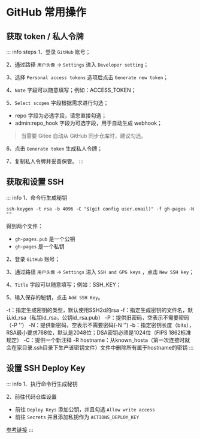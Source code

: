 # GitHub  常用操作

## 获取 token / 私人令牌
::: info steps
1、登录 `GitHub` 账号；

2、通过路径 `用户头像` → `Settings` 进入 `Developer setting`；

3、选择 `Personal access tokens` 选项后点击 `Generate new token`；

4、`Note` 字段可以随意填写；例如：ACCESS_TOKEN；

5、`Select scopes` 字段根据需求进行勾选；

- repo 字段为必选字段，请您直接勾选；
- admin:repo_hook 字段为可选字段，用于自动生成 webhook；

> 当需要 Gitee 自动从 GitHub 同步仓库时，建议勾选。

6、点击 `Generate token` 生成私人令牌；

7、复制私人令牌并妥善保管。
:::

## 获取和设置 SSH
::: info
1、命令行生成秘钥
```shell
ssh-keygen -t rsa -b 4096 -C "$(git config user.email)" -f gh-pages -N ""
```
得到两个文件：
- `gh-pages.pub` 是一个公钥
- `gh-pages` 是一个私钥

2、登录 `GitHub` 账号；

3、通过路径 `用户头像` → `Settings` 进入 `SSH and GPG keys` ，点击 `New SSH key`；

4、`Title` 字段可以随意填写；例如：SSH_KEY；

5、输入保存的秘钥，点击 `Add SSH Key`。

-t：指定生成密钥的类型，默认使用SSH2d的rsa
-f：指定生成密钥的文件名，默认id_rsa（私钥id_rsa，公钥id_rsa.pub）
-P：提供旧密码，空表示不需要密码（-P ''）
-N：提供新密码，空表示不需要密码(-N '')
-b：指定密钥长度（bits），RSA最小要求768位，默认是2048位；DSA密钥必须是1024位（FIPS 1862标准规定）
-C：提供一个新注释
-R hostname：从known_hosta（第一次连接时就会在家目录.ssh目录下生产该密钥文件）文件中删除所有属于hostname的密钥
:::

## 设置 SSH Deploy Key
::: info
1、执行命令行生成秘钥

2、前往代码仓库设置
- 前往 `Deploy Keys` 添加公钥，并且勾选 `Allow write access`
- 前往 `Secrets` 并且添加私钥作为 `ACTIONS_DEPLOY_KEY`

[参考链接](https://github.com/peaceiris/actions-gh-pages#%EF%B8%8F-create-ssh-deploy-key)
:::